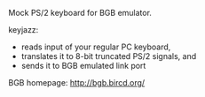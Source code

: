 Mock PS/2 keyboard for BGB emulator.

keyjazz:

  * reads input of your regular PC keyboard,
  * translates it to 8-bit truncated PS/2 signals, and
  * sends it to BGB emulated link port

BGB homepage: http://bgb.bircd.org/